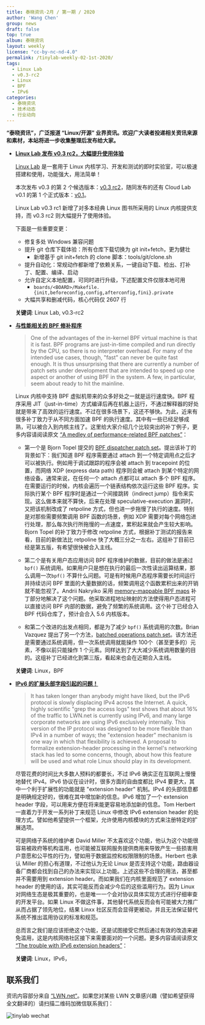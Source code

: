 ```yaml
---
title: 泰晓资讯·2月 / 第一期 / 2020
author: 'Wang Chen'
group: news
draft: false
top: true
album: 泰晓资讯
layout: weekly
license: "cc-by-nc-nd-4.0"
permalink: /tinylab-weekly-02-1st-2020/
tags:
  - Linux Lab
  - v0.3-rc2
  - Linux
  - BPF
  - IPv6
categories:
  - 泰晓资讯
  - 技术动态
  - 行业动向
---
```


**“泰晓资讯”，广泛报道 “Linux/开源” 业界资讯。欢迎广大读者投递相关资讯来源和素材，本站将进一步收集整理后发布给大家。**

- [**Linux Lab 发布 v0.3 rc2，大幅提升使用体验**](https://tinylab.org/linux-lab-v03-rc2/)

    [Linux Lab](http://tinylab.org/linux-lab) 是一套用于 Linux 内核学习、开发和测试的即时实验室，可以极速搭建和使用，功能强大，用法简单！
    
    本次发布 v0.3 的第 2 个候选版本：[v0.3 rc2](https://gitee.com/tinylab/linux-lab/tree/v0.3-rc2/)，随同发布的还有 Cloud Lab v0.1 的第 1 个正式版本：[v0.1](https://gitee.com/tinylab/cloud-lab/tree/v0.1/)。

    Linux Lab v0.3 rc1 新增了对多本经典 Linux 图书所采用的 Linux 内核提供支持，而 v0.3 rc2 则大幅提升了使用体验。
    
    下面是一些重要变更：

    * 修复多处 Windows 兼容问题 
    * 提升 git 仓库下载体验：所有仓库下载切换为 git init+fetch，更为健壮
        * 新增基于 git init+fetch 的 clone 脚本：tools/git/clone.sh
    * 提升自动化：常规动作都新增了依赖关系，一键自动下载、检出、打补丁、配置、编译、启动
    * 允许自定义本地配置，可同时进行升级，下述配置文件仅限本地可用
        * `boards/<BOARD>/Makefile.{init,beforeconfig,config,afterconfig,fini}.private`
    * 大幅共享和删减代码，核心代码仅 2607 行
  
    **关键词**: Linux Lab, v0.3-rc2

- [**与性能相关的 BPF 修补程序**](https://lwn.net/Articles/808503/)

    > One of the advantages of the in-kernel BPF virtual machine is that it is fast. BPF programs are just-in-time compiled and run directly by the CPU, so there is no interpreter overhead. For many of the intended use cases, though, "fast" can never be quite fast enough. It is thus unsurprising that there are currently a number of patch sets under development that are intended to speed up one aspect or another of using BPF in the system. A few, in particular, seem about ready to hit the mainline. 

    Linux 内核中支持 BPF 虚拟机带来的众多好处之一就是运行速度快。BPF 程序采用 JIT（just-in-time）方式编译后再在机器上运行，不通过解释器的好处就是带来了高效的运行速度。不过在很多场景下，这还不够快。为此，近来有很多补丁致力于从不同方面加速 BPF 的执行速度。其中有一些已经足够成熟，可以被合入到内核主线了。这里给大家介绍几个比较突出的补丁例子，更多内容请阅读原文 [“A medley of performance-related BPF patches”](https://lwn.net/Articles/808503/)：
        
    - 第一个是 Bjorn Topel 提交的 [BPF dispatcher patch set](https://lwn.net/ml/netdev/20191213175112.30208-1-bjorn.topel@gmail.com/)。提出该补丁的背景如下：我们知道 BPF 程序需要通过 attach 到一个特定调用点之后才可以被执行。例如用于调试跟踪的程序会被 attach 到 tracepoint 的位置，而网络 XDP (express data path) 程序则会被 attach 到某个特定的网络设备。通常来说，在任何一个 attach 点都可以 attach 多个 BPF 程序。在需要运行的时候，内核会遍历一个链表结构依次运行这些 BPF 程序。实际执行某个 BPF 程序时是通过一个间接跳转（indirect jump）指令来实现。这么做本来就不算快，后来在处理 speculative-execution 漏洞时，又把该机制改成了 retpoline 方式，但也进一步拖慢了执行的速度。特别是对那些需要频繁调用 BPF 函数的场景，例如 XDP 需要对每个网络包进行处理，那么每次执行所拖慢的一点速度，累积起来就会产生较大影响。Bjorn Topel 的补丁致力于修改 retpoline 方式，根据补丁测试的报告来看，目前的新做法比 retpoline 快了大概三分之一左右。这组补丁目前已经是第五版，有希望很快被合入主线。
        
    - 第二个是有关用户态应用访问 BPF 程序维护的数据，目前的做法是通过 `bpf()` 系统调用。如果用户只是想在执行的最后一次性读出运算结果，那么调用一次`bpf()` 不算什么问题。可是有时候用户态程序需要长时间运行并持续访问 BPF 里面的大量数据的话，频繁调用这个函数累积出来的开销就不能忽视了。Andrii Nakryiko 采用 [memory-mappable BPF maps](https://lwn.net/ml/netdev/20191117172806.2195367-1-andriin@fb.com/) 补丁部分地解决了这个问题。他采取进程地址映射的方法使得用户态进程可以直接访问 BPF 内部的数据，避免了频繁的系统调用。这个补丁已经合入 BPF 代码仓库了，预计会合入 5.6 内核版本。
        
    - 和第二个改进的出发点相同，都是为了减少 `bpf()` 系统调用的次数。Brian Vazquez 提出了另一个方法，[batched operations patch set](https://lwn.net/ml/linux-kernel/20191211223344.165549-1-brianvv@google.com/)。该方法还是需要通过系统调用，但一次系统调用就能操作 100个（甚至更多的）元素，不像以前只能操作 1 个元素。同样达到了大大减少系统调用数量的目的。这组补丁已经进化到第三版，看起来也会在近期合入主线。

    **关键词**: Linux，BPF
    
- [**IPv6 的扩展头部字段引起的问题！**](https://lwn.net/Articles/808896/)

    > It has taken longer than anybody might have liked, but the IPv6 protocol is slowly displacing IPv4 across the Internet. A quick, highly scientific "grep the access logs" test shows that about 16% of the traffic to LWN.net is currently using IPv6, and many large corporate networks are using IPv6 exclusively internally. This version of the IP protocol was designed to be more flexible than IPv4 in a number of ways; the "extension header" mechanism is one way in which that flexibility is achieved. A proposal to formalize extension-header processing in the kernel's networking stack has led to some concerns, though, about how this feature will be used and what role Linux should play in its development.

    尽管花费的时间比大多数人预料的都要长，不过 IPv6 确实正在互联网上慢慢地替代 IPv4。IPv6 协议在设计时，很多方面的自由度都比 IPv4 要更大，其中一个利于扩展性的功能就是 "extension header" 机制。IPv4 的头部信息都是明确规定好的，很难在其中增加新的信息。IPv6 增加了一个 extension header 字段，可以用来方便在将来能更容易地添加新的信息。Tom Herbert 一直着力于开发一系列补丁来规范 Linux 中修改 IPv6 extension header 的处理方式。譬如他希望提供一个框架，允许使用内核模块的方式来注册特定的扩展选项。
    
    可是网络子系统的维护者 David Miller 不太喜欢这个功能，他认为这个功能很容易被政府等机构滥用，也可能被互联网服务提供商用来导致产生一些损害用户意愿和公平性的行为，譬如用于数据监控和权限限制的场景。Herbert 也承认 Miller 的担心有道理，不过他认为无论 Linux 是否支持这个功能，路由器设备厂商都会找到自己的办法来实现以上功能。上述这些不合理的用法，甚至都并不需要用到 extension header。而如果我们在内核里面规范了 extension header 的使用的话，其实可能反而会减少今后的这些滥用行为。因为 Linux 对网络生态是极其重要的，也是唯一一个会对协议具体实现方式进行仔细审查的开发平台。如果 Linux 不做这件事，其他替代系统反而会有可能被大力推广从而占据了领先地位，结果 Linxx 社区反而会显得更被动，并且无法保证替代系统不推出滥用协议的标准和规范。
    
    总而言之我们是应该拒绝这个功能，还是试图接受它然后通过有效的改造来避免滥用，这是内核网络社区接下来需要面对的一个问题。更多内容请阅读原文 [“The trouble with IPv6 extension headers”](https://lwn.net/Articles/808896/)：

    **关键词**: Linux，IPv6，

## 联系我们

资讯内容部分来自 [“LWN.net“](https://lwn.net/)。如果您对某些 LWN 文章感兴趣（譬如希望获得全文翻译的）请扫描二维码加微信联系我们：

![tinylab wechat](/images/wechat/tinylab.jpg)


